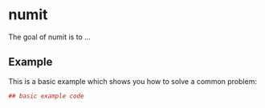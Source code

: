 # numit

The goal of numit is to ...

## Example

This is a basic example which shows you how to solve a common problem:

``` r
## basic example code
```
